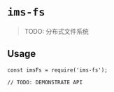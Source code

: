# `ims-fs`

> TODO: 分布式文件系统

## Usage

```
const imsFs = require('ims-fs');

// TODO: DEMONSTRATE API
```
